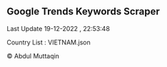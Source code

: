 

## Google Trends Keywords Scraper 
 
Last Update 19-12-2022 , 22:53:48

Country List :
VIETNAM.json



© Abdul Muttaqin 

